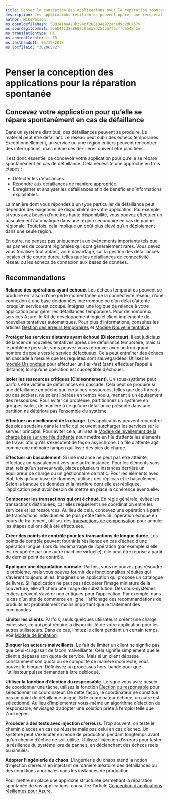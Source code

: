 ```yaml
---
title: Penser la conception des applications pour la réparation spontanée
description: Les applications résilientes peuvent opérer une récupération après un échec sans intervention manuelle.
author: MikeWasson
ms.openlocfilehash: 508341ba428b294cf268e34e922aced9d2d67579
ms.sourcegitcommit: 26b04f138a860979aea5d253ba7fecffc654841e
ms.translationtype: HT
ms.contentlocale: fr-FR
ms.lasthandoff: 06/19/2018
ms.locfileid: "36206572"
---
```

# <a name="design-for-self-healing"></a>Penser la conception des applications pour la réparation spontanée

## <a name="design-your-application-to-be-self-healing-when-failures-occur"></a>Concevez votre application pour qu’elle se répare spontanément en cas de défaillance

Dans un système distribué, des défaillances peuvent se produire. Le matériel peut être défaillant. Le réseau peut subir des échecs temporaires. Exceptionnellement, un service ou une région entiers peuvent rencontrer des interruptions, mais même ces dernières doivent être planifiées.

Il est donc essentiel de concevoir votre application pour qu’elle se répare spontanément en cas de défaillance. Cela nécessite une approche en trois étapes :

- Détecter les défaillances.
- Répondre aux défaillances de manière appropriée.
- Enregistrer et analyser les défaillances afin de bénéficier d’informations exploitables.

La manière dont vous répondez à un type particulier de défaillance peut dépendre des exigences de disponibilité de votre application. Par exemple, si vous avez besoin d’une très haute disponibilité, vous pouvez effectuer un basculement automatique dans une région secondaire en cas de panne régionale. Toutefois, cela implique un coût plus élevé qu’un déploiement dans une seule région. 

En outre, ne pensez pas uniquement aux événements importants tels que les pannes de courant régionales qui sont généralement rares. Vous devez vous focaliser tout autant, voire davantage, sur la gestion des défaillances locales et de courte durée, telles que les défaillances de connectivité réseau ou les échecs de connexion aux bases de données.

## <a name="recommendations"></a>Recommandations

**Relance des opérations ayant échoué**. Les échecs temporaires peuvent se produire en raison d’une perte momentanée de la connectivité réseau, d’une connexion à une base de données interrompue ou d’un délai d’attente lorsqu’un service est occupé. Intégrez une logique de relance à votre application pour gérer les défaillances temporaires. Pour de nombreux services Azure, le Kit de développement logiciel client implémente de nouvelles tentatives automatiques. Pour plus d’informations, consultez les articles [Gestion des erreurs temporaires][transient-fault-handling] et [Modèle Nouvelle tentative][retry].

**Protéger les services distants ayant échoué (Disjoncteur)**. Il est judicieux de lancer de nouvelles tentatives après une défaillance temporaire, mais si le problème persiste, vous pouvez vous retrouver avec un trop grand nombre d’appels vers le service défectueux. Cela peut entraîner des échecs en cascade à mesure que les requêtes sont sauvegardées. Utilisez le [modèle Disjoncteur][circuit-breaker] pour effectuer un Fail-fast (sans effectuer l’appel à distance) lorsqu’une opération est susceptible d’échouer.  

**Isoler les ressources critiques (Cloisonnement)**. Un sous-système peut parfois être victime de défaillances en cascade. Cela peut se produire si une défaillance empêche que certaines ressources, telles que des threads ou des sockets, ne soient libérées en temps voulu, menant à un épuisement des ressources. Pour éviter ce problème, partitionnez un système en groupes isolés, de manière à ce qu’une défaillance présente dans une partition ne détériore pas l’ensemble du système.  

**Effectuer un nivellement de la charge**. Les applications peuvent rencontrer des pics soudains dans le trafic qui peuvent surcharger les services sur le serveur principal. Pour éviter cela, utilisez le [Modèle de nivellement de la charge basé sur une file d’attente][load-level] pour mettre en file d’attente les éléments de travail afin qu’ils s’exécutent de façon asynchrone. La file d’attente agit comme une mémoire tampon qui lisse des pics de charge. 

**Effectuer un basculement**. Si une instance ne peut pas être atteinte, effectuez un basculement vers une autre instance. Pour les éléments sans état, tels qu’un serveur web, placez plusieurs instances derrière un équilibreur de charge ou un gestionnaire de trafic. Pour les éléments avec état, tels qu’une base de données, utilisez des réplicas et le basculement. Selon la banque de données et la manière dont elle est répliquée, l’application peut avoir besoin de mettre en place la cohérence éventuelle. 

**Compenser les transactions qui ont échoué**. En règle générale, évitez les transactions distribuées, car elles requièrent une coordination entre les services et les ressources. Au lieu de cela, concevez une opération à partir de transactions individuelles de plus petite taille. Si l’opération échoue en cours de traitement, utilisez des [transactions de compensation][compensating-transactions] pour annuler les étapes qui ont déjà été effectuées. 

**Créer des points de contrôle pour les transactions de longue durée**. Les points de contrôle peuvent fournir la résilience en cas d’échec d’une opération longue. Lors du redémarrage de l’opération (par exemple si elle est récupérée par une autre machine virtuelle), elle peut être reprise à partir du dernier point de contrôle.

**Appliquer une dégradation normale**. Parfois, vous ne pouvez pas résoudre le problème, mais vous pouvez fournir des fonctionnalités réduites qui s’avèrent toujours utiles. Imaginez une application qui propose un catalogue de livres. Si l’application ne peut pas récupérer l’image miniature de la couverture, elle affichera une image de substitution. Des sous-systèmes entiers peuvent s’avérer non critiques pour l’application. Par exemple, dans le cas d’un site de commerce en ligne, l’affichage des recommandations de produits est probablement moins important que le traitement des commandes.

**Limiter les clients**. Parfois, seuls quelques utilisateurs créent une charge excessive, ce qui peut réduire la disponibilité de votre application pour les autres utilisateurs. Dans ce cas, limitez le client pendant un certain temps. Voir [Modèle de limitation][throttle].

**Bloquer les acteurs malveillants**. Le fait de limiter un client ne signifie pas que celui-ci agissait de façon malveillante. Cela signifie simplement que le client a dépassé son quota de service. Mais si un client dépasse constamment son quota ou se comporte de manière incorrecte, vous pouvez le bloquer. Définissez un processus hors-bande pour que l’utilisateur puisse demander à être débloqué.

**Utiliser la fonction d’élection du responsable**. Lorsque vous avez besoin de coordonner une tâche, utilisez la fonction [Élection du responsable][leader-election] pour sélectionner un coordinateur. De cette façon, le coordinateur ne constitue pas un point de défaillance unique. Si le coordinateur échoue, un autre est sélectionné. Au lieu d’implémenter vous-même un algorithme d’élection du responsable, envisagez d’adopter une solution prête à l’emploi telle que Zookeeper.  

**Procéder à des tests avec injection d’erreurs**. Trop souvent, on teste le chemin d’accès en cas de réussite mais pas celui en cas d’échec. Un système peut s’exécuter en mode de production pendant longtemps avant qu’un chemin d’échec ne soit utilisé. Utilisez l’injection d’erreurs pour tester la résilience du système lors de pannes, en déclenchant des échecs réels ou simulés. 

**Adopter l’ingénierie du chaos**. L’ingénierie du chaos étend la notion d’injection d’erreurs en injectant de manière aléatoire des défaillances ou des conditions anormales dans les instances de production. 

Pour mettre en place une approche structurée permettant la réparation spontanée de vos applications, consultez l’article [Conception d’applications résilientes pour Azure][resiliency-overview].  

[circuit-breaker]: ../../patterns/circuit-breaker.md
[compensating-transactions]: ../../patterns/compensating-transaction.md
[leader-election]: ../../patterns/leader-election.md
[load-level]: ../../patterns/queue-based-load-leveling.md
[resiliency-overview]: ../../resiliency/index.md
[retry]: ../../patterns/retry.md
[throttle]: ../../patterns/throttling.md
[transient-fault-handling]: ../../best-practices/transient-faults.md

